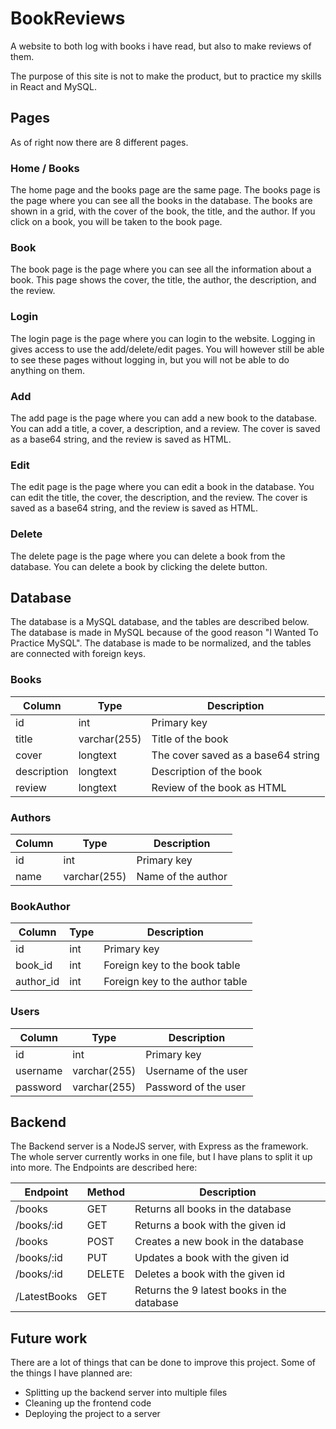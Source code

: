 # BookReviews

A website to both log with books i have read, but also to make reviews of them.

The purpose of this site is not to make the product, but to practice my skills in React and MySQL.

## Pages

As of right now there are 8 different pages.

### Home / Books

The home page and the books page are the same page. The books page is the page where you can see all the books in the database. The books are shown in a grid, with the cover of the book, the title, and the author. If you click on a book, you will be taken to the book page.

### Book

The book page is the page where you can see all the information about a book. This page shows the cover, the title, the author, the description, and the review.

### Login

The login page is the page where you can login to the website. Logging in gives access to use the add/delete/edit pages. You will however still be able to see these pages without logging in, but you will not be able to do anything on them.

### Add

The add page is the page where you can add a new book to the database. You can add a title, a cover, a description, and a review. The cover is saved as a base64 string, and the review is saved as HTML.

### Edit

The edit page is the page where you can edit a book in the database. You can edit the title, the cover, the description, and the review. The cover is saved as a base64 string, and the review is saved as HTML.

### Delete

The delete page is the page where you can delete a book from the database. You can delete a book by clicking the delete button.

## Database

The database is a MySQL database, and the tables are described below. The database is made in MySQL because of the good reason "I Wanted To Practice MySQL".
The database is made to be normalized, and the tables are connected with foreign keys.

### Books

| Column      | Type         | Description                        |
| ----------- | ------------ | ---------------------------------- |
| id          | int          | Primary key                        |
| title       | varchar(255) | Title of the book                  |
| cover       | longtext     | The cover saved as a base64 string |
| description | longtext     | Description of the book            |
| review      | longtext     | Review of the book as HTML         |

### Authors

| Column | Type         | Description        |
| ------ | ------------ | ------------------ |
| id     | int          | Primary key        |
| name   | varchar(255) | Name of the author |

### BookAuthor

| Column    | Type | Description                     |
| --------- | ---- | ------------------------------- |
| id        | int  | Primary key                     |
| book_id   | int  | Foreign key to the book table   |
| author_id | int  | Foreign key to the author table |

### Users

| Column   | Type         | Description          |
| -------- | ------------ | -------------------- |
| id       | int          | Primary key          |
| username | varchar(255) | Username of the user |
| password | varchar(255) | Password of the user |

## Backend

The Backend server is a NodeJS server, with Express as the framework. The whole server currently works in one file, but I have plans to split it up into more.
The Endpoints are described here:

| Endpoint     | Method | Description                                |
| ------------ | ------ | ------------------------------------------ |
| /books       | GET    | Returns all books in the database          |
| /books/:id   | GET    | Returns a book with the given id           |
| /books       | POST   | Creates a new book in the database         |
| /books/:id   | PUT    | Updates a book with the given id           |
| /books/:id   | DELETE | Deletes a book with the given id           |
| /LatestBooks | GET    | Returns the 9 latest books in the database |

## Future work

There are a lot of things that can be done to improve this project. Some of the things I have planned are:

- Splitting up the backend server into multiple files
- Cleaning up the frontend code
- Deploying the project to a server
